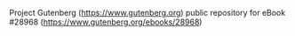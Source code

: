 Project Gutenberg (https://www.gutenberg.org) public repository for eBook #28968 (https://www.gutenberg.org/ebooks/28968)
